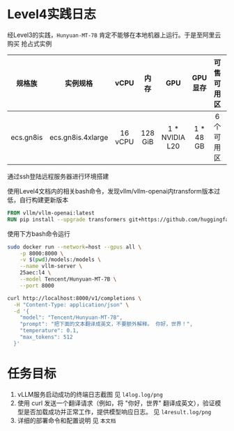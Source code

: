 # Level4实践日志

经Level3的实践，`Hunyuan-MT-7B` 肯定不能够在本地机器上运行。于是至阿里云购买 抢占式实例

| 规格族 |	实例规格 | vCPU | 内存 | GPU | GPU显存 | 可售可用区 | 架构-分类	|
| :--: | :--: | :--: | :--: | :--: | :--: | :--: | :--: |
| ecs.gn8is | ecs.gn8is.4xlarge | 16 vCPU | 128 GiB | 1 * NVIDIA L20 | 1 * 48 GB | 6个可用区 | GPU-L20加速 |

通过ssh登陆远程服务器进行环境搭建

使用Level4文档内的相关bash命令，发现vllm/vllm-openai内transform版本过低，自行构建更新版本

```Dockerfile
FROM vllm/vllm-openai:latest
RUN pip install --upgrade transformers git+https://github.com/huggingface/transformers.git
```

使用下方bash命令运行

```Bash
sudo docker run --network=host --gpus all \
    -p 8000:8000 \
    -v $(pwd)/models:/models \
    --name vllm-server \
    25aec:l4 \
    --model Tencent/Hunyuan-MT-7B \
    --port 8000
```

```bash
curl http://localhost:8000/v1/completions \
  -H "Content-Type: application/json" \
  -d '{
    "model": "Tencent/Hunyuan-MT-7B",
    "prompt": "把下面的文本翻译成英文，不要额外解释。 你好，世界！",
    "temperature": 0.1,
    "max_tokens": 512
  }'
```

# 任务目标

1. vLLM服务启动成功的终端日志截图 见 `l4log.log/png`
2. 使用 curl 发送一个翻译请求（例如，将 "你好，世界" 翻译成英文），验证模型是否加载成功并正常工作，提供模型响应日志。 见 `l4result.log/png`
3. 详细的部署命令和配置说明 见 `本文档`